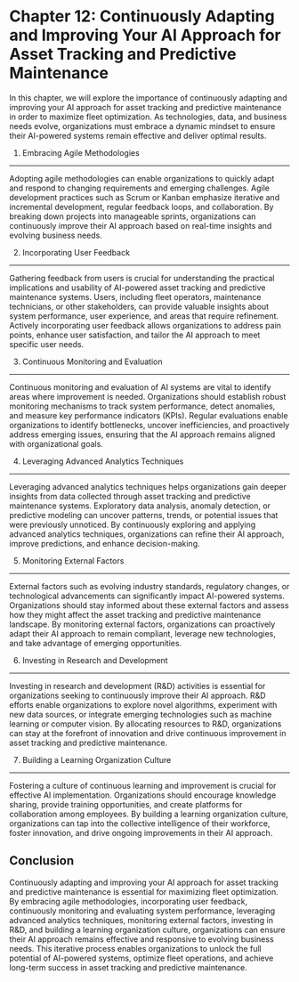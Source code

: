 Chapter 12: Continuously Adapting and Improving Your AI Approach for Asset Tracking and Predictive Maintenance
==============================================================================================================

In this chapter, we will explore the importance of continuously adapting and improving your AI approach for asset tracking and predictive maintenance in order to maximize fleet optimization. As technologies, data, and business needs evolve, organizations must embrace a dynamic mindset to ensure their AI-powered systems remain effective and deliver optimal results.

1. Embracing Agile Methodologies
--------------------------------

Adopting agile methodologies can enable organizations to quickly adapt and respond to changing requirements and emerging challenges. Agile development practices such as Scrum or Kanban emphasize iterative and incremental development, regular feedback loops, and collaboration. By breaking down projects into manageable sprints, organizations can continuously improve their AI approach based on real-time insights and evolving business needs.

2. Incorporating User Feedback
------------------------------

Gathering feedback from users is crucial for understanding the practical implications and usability of AI-powered asset tracking and predictive maintenance systems. Users, including fleet operators, maintenance technicians, or other stakeholders, can provide valuable insights about system performance, user experience, and areas that require refinement. Actively incorporating user feedback allows organizations to address pain points, enhance user satisfaction, and tailor the AI approach to meet specific user needs.

3. Continuous Monitoring and Evaluation
---------------------------------------

Continuous monitoring and evaluation of AI systems are vital to identify areas where improvement is needed. Organizations should establish robust monitoring mechanisms to track system performance, detect anomalies, and measure key performance indicators (KPIs). Regular evaluations enable organizations to identify bottlenecks, uncover inefficiencies, and proactively address emerging issues, ensuring that the AI approach remains aligned with organizational goals.

4. Leveraging Advanced Analytics Techniques
-------------------------------------------

Leveraging advanced analytics techniques helps organizations gain deeper insights from data collected through asset tracking and predictive maintenance systems. Exploratory data analysis, anomaly detection, or predictive modeling can uncover patterns, trends, or potential issues that were previously unnoticed. By continuously exploring and applying advanced analytics techniques, organizations can refine their AI approach, improve predictions, and enhance decision-making.

5. Monitoring External Factors
------------------------------

External factors such as evolving industry standards, regulatory changes, or technological advancements can significantly impact AI-powered systems. Organizations should stay informed about these external factors and assess how they might affect the asset tracking and predictive maintenance landscape. By monitoring external factors, organizations can proactively adapt their AI approach to remain compliant, leverage new technologies, and take advantage of emerging opportunities.

6. Investing in Research and Development
----------------------------------------

Investing in research and development (R\&D) activities is essential for organizations seeking to continuously improve their AI approach. R\&D efforts enable organizations to explore novel algorithms, experiment with new data sources, or integrate emerging technologies such as machine learning or computer vision. By allocating resources to R\&D, organizations can stay at the forefront of innovation and drive continuous improvement in asset tracking and predictive maintenance.

7. Building a Learning Organization Culture
-------------------------------------------

Fostering a culture of continuous learning and improvement is crucial for effective AI implementation. Organizations should encourage knowledge sharing, provide training opportunities, and create platforms for collaboration among employees. By building a learning organization culture, organizations can tap into the collective intelligence of their workforce, foster innovation, and drive ongoing improvements in their AI approach.

Conclusion
----------

Continuously adapting and improving your AI approach for asset tracking and predictive maintenance is essential for maximizing fleet optimization. By embracing agile methodologies, incorporating user feedback, continuously monitoring and evaluating system performance, leveraging advanced analytics techniques, monitoring external factors, investing in R\&D, and building a learning organization culture, organizations can ensure their AI approach remains effective and responsive to evolving business needs. This iterative process enables organizations to unlock the full potential of AI-powered systems, optimize fleet operations, and achieve long-term success in asset tracking and predictive maintenance.
